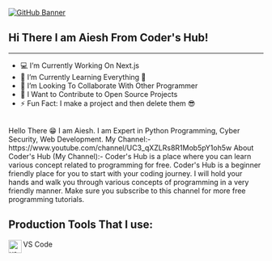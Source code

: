 [![GitHub Banner](https://w0.peakpx.com/wallpaper/365/48/HD-wallpaper-think-twice-code-once-code-computer-programming-syntax.jpg)](https://github.com/Aiesh-CoderHub)
## Hi There I am Aiesh From Coder's Hub!
-----------------------------------------------------------
- 💻 I’m Currently Working On Next.js
- 🌱 I’m Currently Learning Everything 🤣
- 👀 I’m Looking To Collaborate With Other Programmer
- 🥅 I Want to Contribute to Open Source Projects
- ⚡ Fun Fact: I make a project and then delete them 😎
<br>
Hello There 😁 I am Aiesh. I am Expert in Python Programming, Cyber Security, Web Development. My Channel:- https://www.youtube.com/channel/UC3_qXZLRs8R1Mob5pY1oh5w
About Coder's Hub (My Channel):-
Coder's Hub is a place where you can learn various concept related to programming for free. Coder's Hub is a beginner friendly place for you to start with your coding journey.  I will hold your hands and walk you through various concepts of programming in a very friendly manner. Make sure you subscribe to this channel for more free programming tutorials.

## Production Tools That I use:
<img align='left' alt='vs code' width='26px' src='https://upload.wikimedia.org/wikipedia/commons/thumb/9/9a/Visual_Studio_Code_1.35_icon.svg/2048px-Visual_Studio_Code_1.35_icon.svg.png'>VS Code
